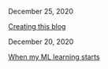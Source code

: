 December 25, 2020

[Creating this blog](blog/2020/creating-this-blog)

December 20, 2020

[When my ML learning starts](blog/2020/when-my-ml-starts)

